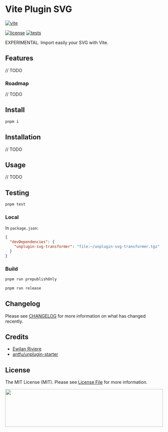 # Vite Plugin SVG

<!-- ![Banner with printer shop picture in background and Typescriptable Laravel title](docs/banner.jpg) -->

[![vite][vite-version-src]][vite-version-href]

<!-- [![version][version-src]][version-href] -->
<!-- [![downloads][downloads-src]][downloads-href] -->

[![license][license-src]][license-href]
[![tests][tests-src]][tests-href]

<!-- [![codecov][codecov-src]][codecov-href] -->

EXPERIMENTAL. Import easily your SVG with Vite.

## Features

// TODO

### Roadmap

// TODO

## Install

```bash
pnpm i
```

## Installation

// TODO

## Usage

// TODO

## Testing

```bash
pnpm test
```

### Local

In `package.json`:

```json
{
  "devDependencies": {
    "unplugin-svg-transformer": "file:~/unplugin-svg-transformer.tgz"
  }
}
```

### Build

```bash
pnpm run prepublishOnly
```

```bash
pnpm run release
```

## Changelog

Please see [CHANGELOG](CHANGELOG.md) for more information on what has changed recently.

## Credits

- [Ewilan Riviere](https://github.com/ewilan-riviere)
- [antfu/unplugin-starter](https://github.com/antfu/unplugin-starter)

## License

The MIT License (MIT). Please see [License File](LICENSE.md) for more information.

[<img src="https://user-images.githubusercontent.com/48261459/201463225-0a5a084e-df15-4b11-b1d2-40fafd3555cf.svg" height="120rem" width="100%" />](https://github.com/kiwilan)

[vite-version-src]: https://img.shields.io/static/v1?style=flat-square&label=Vite&message=plugin&color=646CFF&logo=vite&logoColor=ffffff&labelColor=18181b
[vite-version-href]: https://www.php.net/
[version-src]: https://img.shields.io/npm/v/@kiwilan/unplugin-svg-transformer.svg?style=flat-square&color=646CFF&logoColor=ffffff&labelColor=18181b
[version-href]: https://www.npmjs.com/package/@kiwilan/unplugin-svg-transformer
[downloads-src]: https://img.shields.io/packagist/dt/kiwilan/unplugin-svg-transformer.svg?style=flat-square&colorA=18181B&colorB=646CFF
[downloads-href]: https://packagist.org/packages/kiwilan/unplugin-svg-transformer
[license-src]: https://img.shields.io/github/license/kiwilan/unplugin-svg-transformer.svg?style=flat-square&colorA=18181B&colorB=646CFF
[license-href]: https://github.com/kiwilan/unplugin-svg-transformer/blob/main/README.md
[tests-src]: https://img.shields.io/github/actions/workflow/status/kiwilan/unplugin-svg-transformer/ci.yml?branch=main&label=tests&style=flat-square&colorA=18181B
[tests-href]: https://github.com/kiwilan/unplugin-svg-transformer/actions/workflows/ci.yml
[codecov-src]: https://codecov.io/gh/kiwilan/unplugin-svg-transformer/branch/main/graph/badge.svg?token=P9XIK2KV9G
[codecov-href]: https://codecov.io/gh/kiwilan/unplugin-svg-transformer
